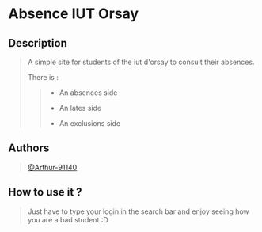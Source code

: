 # Absence IUT Orsay

## Description
> A simple site for students of the iut d'orsay to consult their absences.
>
> There is :
> > - An absences side
> > 
> > - An lates side
> > 
> > - An exclusions side

## Authors

> [@Arthur-91140](https://www.github.com/Arthur-91140)

## How to use it ?

> Just have to type your login in the search bar and enjoy seeing how you are a bad student :D

